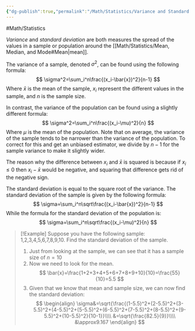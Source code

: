 ```yaml
---
{"dg-publish":true,"permalink":"/Math/Statistics/Variance and Standard Deviation/","created":"2024-11-07T00:18:19.029-05:00","updated":"2024-11-19T00:34:12.263-05:00"}
---
```



#Math/Statistics

*Variance* and *standard deviation* are both measures the spread of the values in a sample or population around the [[Math/Statistics/Mean, Median, and Mode#Mean\|mean]].

The variance of a sample, denoted $\sigma^2$, can be found using the following formula:
$$
\sigma^2=\sum_i^n\frac{(x_i-\bar{x})^2}{n-1}
$$Where $\bar{x}$ is the mean of the sample, $x_i$ represent the different values in the sample, and $n$ is the sample size.

In contrast, the variance of the population can be found using a slightly different formula:
$$
\sigma^2=\sum_i^n\frac{(x_i-\mu)^2}{n}
$$
Where $\mu$ is the mean of the population. Note that on average, the variance of the sample tends to be narrower than the variance of the population. To correct for this and get an unbiased estimator, we divide by $n-1$ for the sample variance to make it slightly wider.

The reason why the difference between $x_i$ and $\bar{x}$ is squared is because if $x_i\leq0$ then $x_i-\bar{x}$ would be negative, and squaring that difference gets rid of the negative sign.

The standard deviation is equal to the square root of the variance. The standard deviation of the sample is given by the following formula:
$$
\sigma=\sum_i^n\sqrt\frac{(x_i-\bar{x})^2}{n-1}
$$
While the formula for the standard deviation of the population is:
$$
\sigma=\sum_i^n\sqrt\frac{(x_i-\mu)^2}{n}
$$

> [!Example] Suppose you have the following sample: 1,2,3,4,5,6,7,8,9,10. Find the standard deviation of the sample.
> 1. Just from looking at the sample, we can see that it has a sample size of $n=10$
> 2. Now we need to look for the mean.
> $$
> \bar{x}=\frac{1+2+3+4+5+6+7+8+9+10}{10}=\frac{55}{10}=5.5
> $$
> 3. Given that we know that mean and sample size, we can now find the standard deviation:
> $$
> \begin{align}
> \sigma&=\sqrt{\frac{(1-5.5)^2+(2-5.5)^2+(3-5.5)^2+(4-5.5)^2+(5-5.5)^2+(6-5.5)^2+(7-5.5)^2+(8-5.5)^2+(9-5.5)^2+(10-5.5)^2}{10-1}}\\\\
> &=\sqrt{\frac{82.5}{9}}\\\\
> &\approx9.167
> \end{align}
> $$
